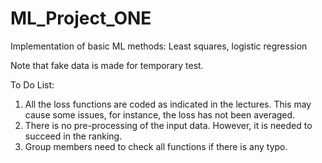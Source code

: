 # ML_Project_ONE
Implementation of basic ML methods: Least squares, logistic regression

Note that fake data is made for temporary test.

To Do List:
1. All the loss functions are coded as indicated in the lectures. This may cause some issues, for instance, the loss has not been averaged.
2. There is no pre-processing of the input data. However, it is needed to succeed in the ranking.
3. Group members need to check all functions if there is any typo.
